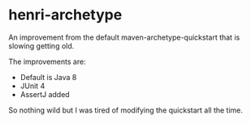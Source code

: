 # henri-archetype

An improvement from the default maven-archetype-quickstart that is slowing getting old.

The improvements are:
* Default is Java 8
* JUnit 4
* AssertJ added

So nothing wild but I was tired of modifying the quickstart all the time.
